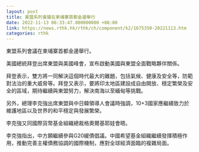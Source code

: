 ```yaml
---
layout: post
title: 東盟系列會議在柬埔寨首都金邊舉行
date: 2022-11-13 06:33:47.000000000 +08:00
link: https://news.rthk.hk/rthk/ch/component/k2/1675350-20221113.htm
categories: rthk
---
```


東盟系列會議在柬埔寨首都金邊舉行。

美國總統拜登出席東盟與美國峰會，宣布啟動美國與東盟全面戰略夥伴關係。

拜登表示，雙方將一同解決這個時代最大的難題，包括氣候、健康及安全等，防範對法治的重大威脅等。拜登又表示，要將印太地區建設成自由開放、穩定繁榮及安全的區域，期待繼續與東盟努力，解決南海以至緬甸等挑戰。

另外，總理李克強出席東盟與中日韓領導人會議時強調，10+3國家應繼續致力於維護地區以及世界的和平穩定與發展繁榮。

李克強又同國際貨幣基金組織總裁格奧爾基耶娃會晤。

李克強指出，中方願繼續參與G20緩債倡議。中國希望基金組織繼續發揮積極作用，推動完善主權債務協調的國際機制，應對全球經濟面臨的複雜局面。
